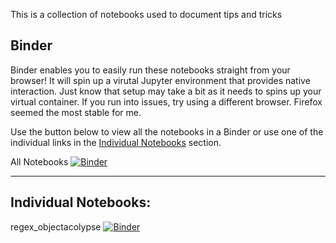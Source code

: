 This is a collection of notebooks used to document tips and tricks

## Binder
Binder enables you to easily run these notebooks straight from your browser! It will spin up a virutal Jupyter environment that provides native interaction. Just know that setup may take a bit as it needs to spins up your virtual container. If you run into issues, try using a different browser. Firefox seemed the most stable for me.

Use the button below to view all the notebooks in a Binder or use one of the individual links in the [Individual Notebooks](#individual-notebooks) section.

All Notebooks [![Binder](https://mybinder.org/badge_logo.svg)](https://mybinder.org/v2/gh/MyCodePack/NybbleNotebooks/master)

---

## Individual Notebooks:
regex_objectacolypse [![Binder](https://mybinder.org/badge_logo.svg)](https://mybinder.org/v2/gh/MyCodePack/NybbleNotebooks/master?filepath=regex_objectacolypse%2Fregex_objectacolypse.ipynb)
